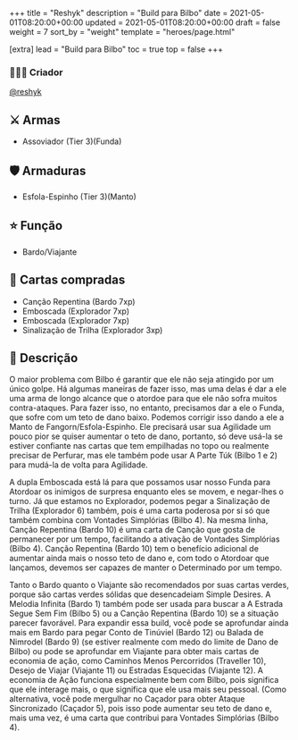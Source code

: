 +++
title = "Reshyk"
description = "Build para Bilbo"
date = 2021-05-01T08:20:00+00:00
updated = 2021-05-01T08:20:00+00:00
draft = false
weight = 7
sort_by = "weight"
template = "heroes/page.html"

[extra]
lead = "Build para Bilbo"
toc = true
top = false
+++

### 🙋🏻‍♂️ Criador

[@reshyk](https://www.reddit.com/r/JourneysInMiddleEarth/comments/p3whof/a_nonstandard_build_for_every_character/)

## ⚔️ Armas

- Assoviador (Tier 3)(Funda)

## 🛡️ Armaduras

- Esfola-Espinho (Tier 3)(Manto)

## ⭐️ Função

- Bardo/Viajante

## 🎴 Cartas compradas

- Canção Repentina (Bardo 7xp)
- Emboscada (Explorador 7xp)
- Emboscada (Explorador 7xp)
- Sinalização de Trilha (Explorador 3xp)

## 📖 Descrição

O maior problema com Bilbo é garantir que ele não seja atingido por um único golpe. Há algumas maneiras de fazer isso, mas uma delas é dar a ele uma arma de longo alcance que o atordoe para que ele não sofra muitos contra-ataques. Para fazer isso, no entanto, precisamos dar a ele o Funda, que sofre com um teto de dano baixo. Podemos corrigir isso dando a ele a Manto de Fangorn/Esfola-Espinho. Ele precisará usar sua Agilidade um pouco pior se quiser aumentar o teto de dano, portanto, só deve usá-la se estiver confiante nas cartas que tem empilhadas no topo ou realmente precisar de Perfurar, mas ele também pode usar A Parte Túk (Bilbo 1 e 2) para mudá-la de volta para Agilidade.

A dupla Emboscada está lá para que possamos usar nosso Funda para Atordoar os inimigos de surpresa enquanto eles se movem, e negar-lhes o turno. Já que estamos no Explorador, podemos pegar a Sinalização de Trilha (Explorador 6) também, pois é uma carta poderosa por si só que também combina com Vontades Simplórias (Bilbo 4). Na mesma linha, Canção Repentina (Bardo 10) é uma carta de Canção que gosta de permanecer por um tempo, facilitando a ativação de Vontades Simplórias (Bilbo 4). Canção Repentina (Bardo 10) tem o benefício adicional de aumentar ainda mais o nosso teto de dano e, com todo o Atordoar que lançamos, devemos ser capazes de manter o Determinado por um tempo.

Tanto o Bardo quanto o Viajante são recomendados por suas cartas verdes, porque são cartas verdes sólidas que desencadeiam Simple Desires. A Melodia Infinita (Bardo 1) também pode ser usada para buscar a A Estrada Segue Sem Fim (Bilbo 5) ou a Canção Repentina (Bardo 10) se a situação parecer favorável. Para expandir essa build, você pode se aprofundar ainda mais em Bardo para pegar Conto de Tinúviel (Bardo 12) ou Balada de Nimrodel (Bardo 9) (se estiver realmente com medo do limite de Dano de Bilbo) ou pode se aprofundar em Viajante para obter mais cartas de economia de ação, como Caminhos Menos Percorridos (Traveller 10), Desejo de Viajar (Viajante 11) ou Estradas Esquecidas (Viajante 12). A economia de Ação funciona especialmente bem com Bilbo, pois significa que ele interage mais, o que significa que ele usa mais seu pessoal. (Como alternativa, você pode mergulhar no Caçador para obter Ataque Sincronizado (Caçador 5), pois isso pode aumentar seu teto de dano e, mais uma vez, é uma carta que contribui para Vontades Simplórias (Bilbo 4).
